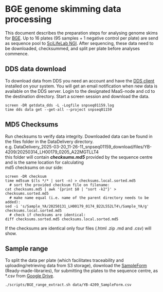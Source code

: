 # BGE genome skimming data processing
This document describes the preparation steps for analysing genome skims for [BGE](https://biodiversitygenomics.eu/).
Up to 16 plates (95 samples + 1 negative control per plate) are send as sequence pool to [SciLifeLab NGI](https://ngisweden.scilifelab.se/).
After sequencing, these data need to be downloaded, checksummed, and split per plate before analyses commence.

## DDS data download
To download data from DDS you need an account and have the [DDS client](https://scilifelabdatacentre.github.io/dds_cli/installation/) installed on your system. You will get an email notification when new data
is available on the DDS server.
Login to the designated MaaS-node and cd to the destination directory. Start a screen session and download the data.
<pre><code>screen -DR getdata_dds -L -Logfile snpseq01159.log
time dds data get --get-all --project snpseq01159</code></pre>

## MD5 Checksums
Run checksums to verify data integrity. Downloaded data can be found in the files folder in the DataDelivery directory.  
e.g. DataDelivery_2025-03-20_11-26-11_snpseq01159_download/files/YB-4209/20250314_LH00179_0205_A22MGTLLT4  
this folder will contain ***checksums.md5*** provided by the sequence centre and is the same location for calculating  
md5 checksums on our side:
<pre><code>screen -DR checksum
time md5sum $(ls */* | sort -n) > checksums.local.sorted.md5
  # sort the provided checksum file on filename:
cat checksums.md5 | awk '{print $0 | "sort -k2"}' > checksums.sorted.md5
  # make name equal (i.e. name of the parent directory needs to be added):
sed -i 's/Sample_YA/20250131_LH00179_0174_B22L552LT4\/Sample_YA/g' checksums.local.sorted.md5
  # check if checksums are identical:
diff checksums.sorted.md5 checksums.local.sorted.md5</code></pre>
If the checksums are identical only four files (.html .zip .md and .csv) will show.

## Sample range
To split the data per plate (which facilitates traceability and uploading/retrieving data from S3 storage), download the [SampleForm](data/YB-4209_SampleForm.csv) (Ready-made-libraries), for submitting the plates to the sequence centre, as *.csv from [Google Drive](https://drive.google.com/drive/folders/1lxCPhEpvqq0meHPkXx-FaAgUgPk03dtY?usp=drive_link).
<pre><code>./scripts/BGE_range_extract.sh data/YB-4209_SampleForm.csv</code></pre>
